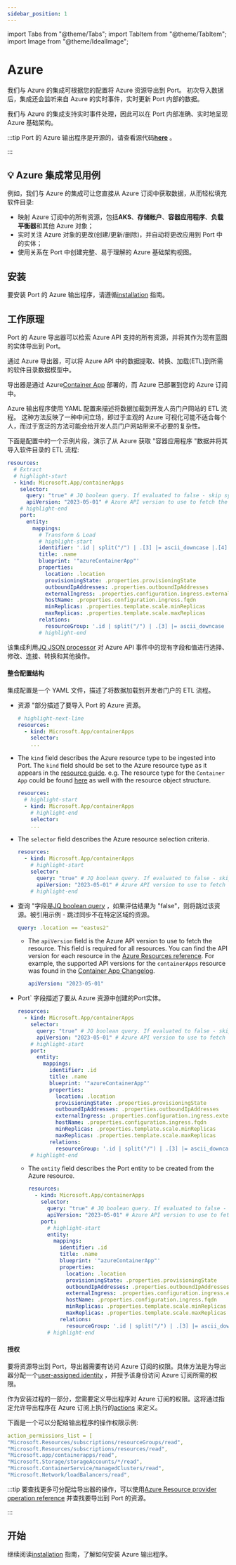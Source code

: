 ```yaml
---
sidebar_position: 1
---
```


import Tabs from "@theme/Tabs";
import TabItem from "@theme/TabItem";
import Image from "@theme/IdealImage";

# Azure

我们与 Azure 的集成可根据您的配置将 Azure 资源导出到 Port。 初次导入数据后，集成还会监听来自 Azure 的实时事件，实时更新 Port 内部的数据。

我们与 Azure 的集成支持实时事件处理，因此可以在 Port 内部准确、实时地呈现 Azure 基础架构。

:::tip Port 的 Azure 输出程序是开源的，请查看源代码[**here**](https://github.com/port-labs/ocean/tree/main/integrations/azure) 。

:::

## 💡 Azure 集成常见用例

例如，我们与 Azure 的集成可让您直接从 Azure 订阅中获取数据，从而轻松填充软件目录: 

* 映射 Azure 订阅中的所有资源，包括**AKS**、**存储帐户**、**容器应用程序**、**负载平衡器**和其他 Azure 对象；
* 实时关注 Azure 对象的更改(创建/更新/删除)，并自动将更改应用到 Port 中的实体；
* 使用关系在 Port 中创建完整、易于理解的 Azure 基础架构视图。

## 安装

要安装 Port 的 Azure 输出程序，请遵循[installation](./installation.md) 指南。

## 工作原理

Port 的 Azure 导出器可以检索 Azure API 支持的所有资源，并将其作为现有蓝图的实体导出到 Port。

通过 Azure 导出器，可以将 Azure API 中的数据提取、转换、加载(ETL)到所需的软件目录数据模型中。

导出器是通过 Azure[Container App](https://learn.microsoft.com/en-us/azure/container-apps/overview) 部署的，而 Azure 已部署到您的 Azure 订阅中。

Azure 输出程序使用 YAML 配置来描述将数据加载到开发人员门户网站的 ETL 流程。 这种方法反映了一种中间立场，即过于主观的 Azure 可视化可能不适合每个人，而过于宽泛的方法可能会给开发人员门户网站带来不必要的复杂性。

下面是配置中的一个示例片段，演示了从 Azure 获取 "容器应用程序 "数据并将其导入软件目录的 ETL 流程: 

```yaml showLineNumbers
resources:
  # Extract
  # highlight-start
  - kind: Microsoft.App/containerApps
    selector:
      query: "true" # JQ boolean query. If evaluated to false - skip syncing the object.
      apiVersion: "2023-05-01" # Azure API version to use to fetch the resource
    # highlight-end
    port:
      entity:
        mappings:
          # Transform & Load
          # highlight-start
          identifier: '.id | split("/") | .[3] |= ascii_downcase |.[4] |= ascii_downcase | join("/")' # lowercase only the resourceGroups namespace and name to align how azure API returns the resource group reference
          title: .name
          blueprint: '"azureContainerApp"'
          properties:
            location: .location
            provisioningState: .properties.provisioningState
            outboundIpAddresses: .properties.outboundIpAddresses
            externalIngress: .properties.configuration.ingress.external
            hostName: .properties.configuration.ingress.fqdn
            minReplicas: .properties.template.scale.minReplicas
            maxReplicas: .properties.template.scale.maxReplicas
          relations:
            resourceGroup: '.id | split("/") | .[3] |= ascii_downcase |.[4] |= ascii_downcase | .[:5] |join("/")'
          # highlight-end
```

该集成利用[JQ JSON processor](https://stedolan.github.io/jq/manual/) 对 Azure API 事件中的现有字段和值进行选择、修改、连接、转换和其他操作。

#### 整合配置结构

集成配置是一个 YAML 文件，描述了将数据加载到开发者门户的 ETL 流程。

* 资源 "部分描述了要导入 Port 的 Azure 资源。


  ```yaml showLineNumbers
  # highlight-next-line
  resources:
    - kind: Microsoft.App/containerApps
      selector:
      ...
  ```

- The `kind` field describes the Azure resource type to be ingested into Port.
  The `kind` field should be set to the Azure resource type as it appears in the [resource guide](https://learn.microsoft.com/en-us/azure/templates/). e.g. The resource type for the `Container App` could be found [here](https://learn.microsoft.com/en-us/azure/templates/microsoft.app/containerapps?pivots=deployment-language-arm-template) as well with the resource object structure.

  ```yaml showLineNumbers
  resources:
    # highlight-start
    - kind: Microsoft.App/containerApps
      # highlight-end
      selector:
      ...
  ```

- The `selector` field describes the Azure resource selection criteria.


  ```yaml showLineNumbers
  resources:
    - kind: Microsoft.App/containerApps
      # highlight-start
      selector:
        query: "true" # JQ boolean query. If evaluated to false - skip syncing the object.
        apiVersion: "2023-05-01" # Azure API version to use to fetch the resource
      # highlight-end
  ```


* 查询 "字段是[JQ boolean query](https://stedolan.github.io/jq/manual/#Basicfilters) ，如果评估结果为 "false"，则将跳过该资源。被引用示例 - 跳过同步不在特定区域的资源。


    ```yaml showLineNumbers
    query: .location == "eastus2"
    ```

  - The `apiVersion` field is the Azure API version to use to fetch the resource. This field is required for all resources. You can find the API version for each resource in the [Azure Resources reference](https://learn.microsoft.com/en-us/azure/templates/). For example, the supported API versions for the `containerApps` resource was found in the [Container App Changelog](https://learn.microsoft.com/en-us/azure/templates/microsoft.app/change-log/containerapps).

    ```yaml showLineNumbers
    apiVersion: "2023-05-01"
    ```


* Port` 字段描述了要从 Azure 资源中创建的Port实体。


  ```yaml showLineNumbers
  resources:
    - kind: Microsoft.App/containerApps
      selector:
        query: "true" # JQ boolean query. If evaluated to false - skip syncing the object.
        apiVersion: "2023-05-01" # Azure API version to use to fetch the resource
      # highlight-start
      port:
        entity:
          mappings:
            identifier: .id
            title: .name
            blueprint: '"azureContainerApp"'
            properties:
              location: .location
              provisioningState: .properties.provisioningState
              outboundIpAddresses: .properties.outboundIpAddresses
              externalIngress: .properties.configuration.ingress.external
              hostName: .properties.configuration.ingress.fqdn
              minReplicas: .properties.template.scale.minReplicas
              maxReplicas: .properties.template.scale.maxReplicas
            relations:
              resourceGroup: '.id | split("/") | .[3] |= ascii_downcase |.[4] |= ascii_downcase | .[:5] |join("/")'
      # highlight-end
  ```

  - The `entity` field describes the Port entity to be created from the Azure resource.

    ```yaml showLineNumbers
    resources:
      - kind: Microsoft.App/containerApps
        selector:
          query: "true" # JQ boolean query. If evaluated to false - skip syncing the object.
          apiVersion: "2023-05-01" # Azure API version to use to fetch the resource
        port:
          # highlight-start
          entity:
            mappings:
              identifier: .id
              title: .name
              blueprint: '"azureContainerApp"'
              properties:
                location: .location
                provisioningState: .properties.provisioningState
                outboundIpAddresses: .properties.outboundIpAddresses
                externalIngress: .properties.configuration.ingress.external
                hostName: .properties.configuration.ingress.fqdn
                minReplicas: .properties.template.scale.minReplicas
                maxReplicas: .properties.template.scale.maxReplicas
              relations:
                resourceGroup: '.id | split("/") | .[3] |= ascii_downcase |.[4] |= ascii_downcase | .[:5] |join("/")'
          # highlight-end
    ```


#### 授权

要将资源导出到 Port，导出器需要有访问 Azure 订阅的权限。具体方法是为导出器分配一个[user-assigned identity](https://learn.microsoft.com/en-us/azure/container-apps/managed-identity?tabs=portal,dotnet#add-a-user-assigned-identity) ，并授予该身份访问 Azure 订阅所需的权限。

作为安装过程的一部分，您需要定义导出程序对 Azure 订阅的权限。这将通过指定允许导出程序在 Azure 订阅上执行的[actions](https://learn.microsoft.com/en-us/azure/role-based-access-control/role-definitions#actions) 来定义。

下面是一个可以分配给输出程序的操作权限示例: 

```yaml showLineNumbers
action_permissions_list = [
"Microsoft.Resources/subscriptions/resourceGroups/read",
"Microsoft.Resources/subscriptions/resources/read",
"Microsoft.app/containerapps/read",
"Microsoft.Storage/storageAccounts/*/read",
"Microsoft.ContainerService/managedClusters/read",
"Microsoft.Network/loadBalancers/read",
```

:::tip 要查找更多可分配给导出器的操作，可以使用[Azure Resource provider operation reference](https://learn.microsoft.com/en-us/azure/role-based-access-control/resource-provider-operations) 并查找要导出到 Port 的资源。

:::

## 开始

继续阅读[installation](./installation.md) 指南，了解如何安装 Azure 输出程序。